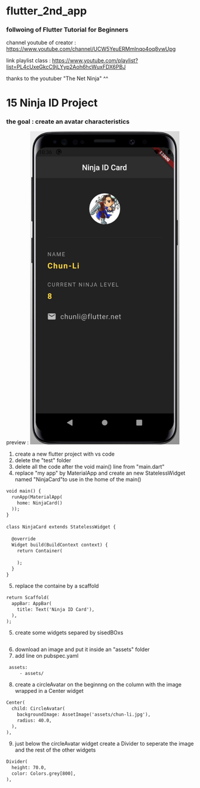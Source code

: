 # flutter_2nd_app

### follwoing of Flutter Tutorial for Beginners

channel youtube of creator : https://www.youtube.com/channel/UCW5YeuERMmlnqo4oq8vwUpg

link playlist class : https://www.youtube.com/playlist?list=PL4cUxeGkcC9jLYyp2Aoh6hcWuxFDX6PBJ

thanks to the youtuber "The Net Ninja" ^^

# 15 Ninja ID Project

### the goal : create an avatar characteristics

preview :
<img src="caps/chap15.jpg" width="400">

1) create a new flutter project with vs code
2) delete the "test" folder
3) delete all the code after the void main() line from "main.dart"
4) replace "my app" by MaterialApp and create an new StatelessWidget named "NinjaCard"to use in the home of the main()
~~~~
void main() {
  runApp(MaterialApp(
    home: NinjaCard()
  ));
}

class NinjaCard extends StatelessWidget {

  @override
  Widget build(BuildContext context) {
    return Container(
      
    );
  }
}
~~~~
5) replace the containe by a scaffold
~~~~
return Scaffold(
  appBar: AppBar(
    title: Text('Ninja ID Card'),
  ),
);
~~~~
5) create some widgets separed by sisedBOxs 
~~~~

~~~~
6) download an image and put it inside an "assets" folder 
7) add line on pubspec.yaml
~~~~
 assets:
     - assets/
~~~~
8) create a circleAvatar on the beginnng on the column with the image wrapped in a Center widget
~~~~
Center(
  child: CircleAvatar(
    backgroundImage: AssetImage('assets/chun-li.jpg'),
    radius: 40.0,
  ),
),
~~~~
9) just below the circleAvatar widget create a Divider to seperate the image and the rest of the other widgets
~~~~
Divider(
  height: 70.0,
  color: Colors.grey[800],
),
~~~~
